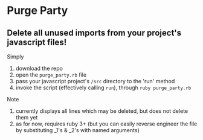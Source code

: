 # Purge Party

## Delete all unused imports from your project's javascript files!

Simply
  1. download the repo
  2. open the `purge_party.rb` file
  3. pass your javascript project's `/src` directory to the 'run' method
  3. invoke the script (effectively calling `run`), through `ruby purge_party.rb`

Note
  1. currently displays all lines which may be deleted, but does not delete them yet
  2. as for now, requires ruby 3+ (but you can easily reverse engineer the file by substituting _1's & _2's with named arguments)
